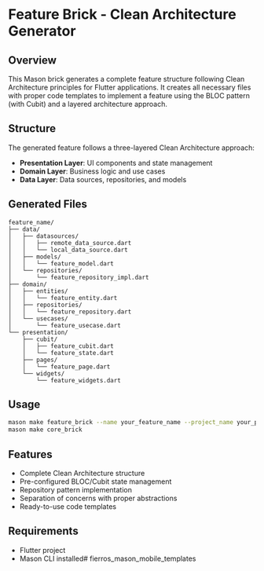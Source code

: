 # Feature Brick - Clean Architecture Generator

## Overview

This Mason brick generates a complete feature structure following Clean Architecture principles for Flutter applications. It creates all necessary files with proper code templates to implement a feature using the BLOC pattern (with Cubit) and a layered architecture approach.

## Structure

The generated feature follows a three-layered Clean Architecture approach:

- **Presentation Layer**: UI components and state management
- **Domain Layer**: Business logic and use cases
- **Data Layer**: Data sources, repositories, and models

## Generated Files

```
feature_name/
├── data/
│   ├── datasources/
│   │   ├── remote_data_source.dart
│   │   └── local_data_source.dart
│   ├── models/
│   │   └── feature_model.dart
│   └── repositories/
│       └── feature_repository_impl.dart
├── domain/
│   ├── entities/
│   │   └── feature_entity.dart
│   ├── repositories/
│   │   └── feature_repository.dart
│   └── usecases/
│       └── feature_usecase.dart
└── presentation/
    ├── cubit/
    │   ├── feature_cubit.dart
    │   └── feature_state.dart
    ├── pages/
    │   └── feature_page.dart
    └── widgets/
        └── feature_widgets.dart
```

## Usage

```bash
mason make feature_brick --name your_feature_name --project_name your_project_name
mason make core_brick
```

## Features

- Complete Clean Architecture structure
- Pre-configured BLOC/Cubit state management
- Repository pattern implementation
- Separation of concerns with proper abstractions
- Ready-to-use code templates

## Requirements

- Flutter project
- Mason CLI installed# fierros_mason_mobile_templates
